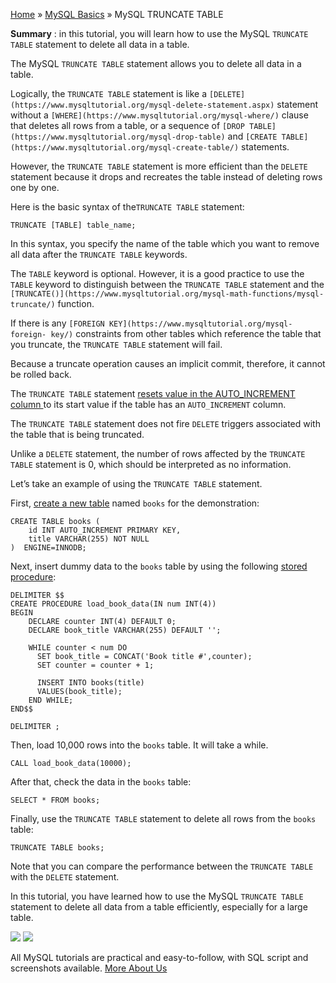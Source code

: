 

[Home](https://www.mysqltutorial.org/) » [MySQL
Basics](https://www.mysqltutorial.org/mysql-basics/) » MySQL TRUNCATE TABLE



 **Summary** : in this tutorial, you will learn how to use the MySQL `TRUNCATE
TABLE` statement to delete all data in a table.



The MySQL `TRUNCATE TABLE` statement allows you to delete all data in a table.



Logically, the `TRUNCATE TABLE` statement is like a
`[DELETE](https://www.mysqltutorial.org/mysql-delete-statement.aspx)`
statement without a `[WHERE](https://www.mysqltutorial.org/mysql-where/)`
clause that deletes all rows from a table, or a sequence of `[DROP
TABLE](https://www.mysqltutorial.org/mysql-drop-table)` and `[CREATE
TABLE](https://www.mysqltutorial.org/mysql-create-table/)` statements.



However, the `TRUNCATE TABLE` statement is more efficient than the `DELETE`
statement because it drops and recreates the table instead of deleting rows
one by one.



Here is the basic syntax of the`TRUNCATE TABLE` statement:


    
    
    TRUNCATE [TABLE] table_name;



In this syntax, you specify the name of the table which you want to remove all
data after the `TRUNCATE TABLE` keywords.



The `TABLE` keyword is optional. However, it is a good practice to use the
`TABLE` keyword to distinguish between the `TRUNCATE TABLE` statement and the
`[TRUNCATE()](https://www.mysqltutorial.org/mysql-math-functions/mysql-
truncate/)` function.



If there is any `[FOREIGN KEY](https://www.mysqltutorial.org/mysql-foreign-
key/)` constraints from other tables which reference the table that you
truncate, the `TRUNCATE TABLE` statement will fail.



Because a truncate operation causes an implicit commit, therefore, it cannot
be rolled back.



The `TRUNCATE TABLE` statement [resets value in the AUTO_INCREMENT column
](https://www.mysqltutorial.org/mysql-reset-auto-increment)to its start value
if the table has an `AUTO_INCREMENT` column.



The `TRUNCATE TABLE` statement does not fire `DELETE` triggers associated with
the table that is being truncated.



Unlike a `DELETE` statement, the number of rows affected by the `TRUNCATE
TABLE` statement is 0, which should be interpreted as no information.



Let’s take an example of using the `TRUNCATE TABLE` statement.



First, [create a new table](https://www.mysqltutorial.org/mysql-create-table/)
named `books` for the demonstration:


    
    
    CREATE TABLE books (
        id INT AUTO_INCREMENT PRIMARY KEY,
        title VARCHAR(255) NOT NULL
    )  ENGINE=INNODB;



Next, insert dummy data to the `books` table by using the following [stored
procedure](https://www.mysqltutorial.org/mysql-stored-procedure-tutorial.aspx
"MySQL Stored Procedure"):


    
    
    DELIMITER $$
    CREATE PROCEDURE load_book_data(IN num INT(4))
    BEGIN
    	DECLARE counter INT(4) DEFAULT 0;
    	DECLARE book_title VARCHAR(255) DEFAULT '';
    
    	WHILE counter < num DO
    	  SET book_title = CONCAT('Book title #',counter);
    	  SET counter = counter + 1;
    
    	  INSERT INTO books(title)
    	  VALUES(book_title);
    	END WHILE;
    END$$
    
    DELIMITER ;
    



Then, load 10,000 rows into the `books` table. It will take a while.


    
    
    CALL load_book_data(10000);



After that, check the data in the `books` table:


    
    
    SELECT * FROM books;



Finally, use the `TRUNCATE TABLE` statement to delete all rows from the
`books` table:


    
    
    TRUNCATE TABLE books;



Note that you can compare the performance between the `TRUNCATE TABLE` with
the `DELETE` statement.



In this tutorial, you have learned how to use the MySQL `TRUNCATE TABLE`
statement to delete all data from a table efficiently, especially for a large
table.

![](https://www.mysqltutorial.org/wp-content/themes/evolution/img/left.svg)
![](https://www.mysqltutorial.org/wp-content/themes/evolution/img/right.svg)


All MySQL tutorials are practical and easy-to-follow, with SQL script and
screenshots available. [More About Us](/about-us/)

